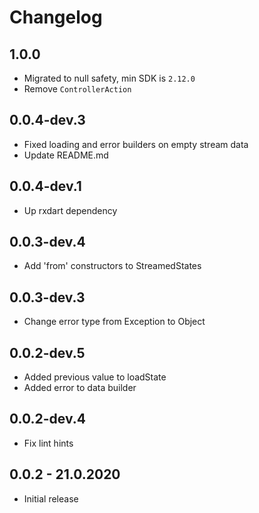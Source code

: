 # Changelog

## 1.0.0

* Migrated to null safety, min SDK is `2.12.0`
* Remove `ControllerAction`

## 0.0.4-dev.3

* Fixed loading and error builders on empty stream data
* Update README.md

## 0.0.4-dev.1

* Up rxdart dependency

## 0.0.3-dev.4
  
* Add 'from' constructors to StreamedStates

## 0.0.3-dev.3

* Change error type from Exception to Object

## 0.0.2-dev.5

* Added previous value to loadState
* Added error to data builder

## 0.0.2-dev.4

* Fix lint hints

## 0.0.2 - 21.0.2020

* Initial release
